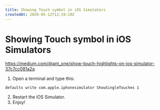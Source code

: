 ```yaml
---
title: Showing Touch symbol in iOS Simulators
createdAt: 2020-05-12T12:19:19Z
---
```


# Showing Touch symbol in iOS Simulators

https://medium.com/@ant_one/show-touch-highlights-on-ios-simulator-37c7cc081a2a

1. Open a terminal and type this:
```shell
defaults write com.apple.iphonesimulator ShowSingleTouches 1
```
2. Restart the iOS Simulator.
3. Enjoy!